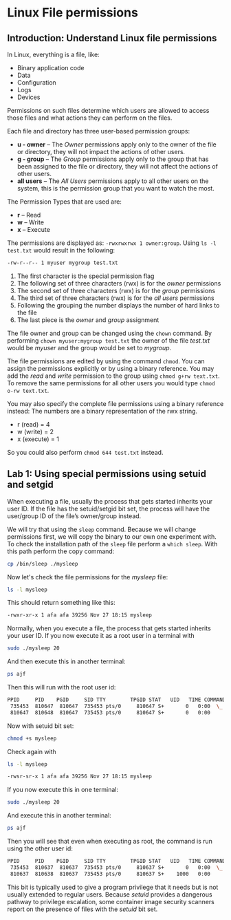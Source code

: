 # Linux File permissions

## Introduction: Understand Linux file permissions

In Linux, everything is a file, like:

* Binary application code
* Data
* Configuration
* Logs
* Devices

Permissions on such files determine which users are allowed to access those files and what actions they
can perform on the files.

Each file and directory has three user-based permission groups:

* __u - owner__ – The _Owner_ permissions apply only to the owner of the file or directory, they will not impact the actions of other users.
* __g - group__ – The _Group_ permissions apply only to the group that has been assigned to the file or directory, they will not affect the actions of other users.
* __all users__ – The _All Users_ permissions apply to all other users on the system, this is the permission group that you want to watch the most.

The Permission Types that are used are:

* __r__ – Read
* __w__ – Write
* __x__ – Execute

The permissions are displayed as: `-rwxrwxrwx 1 owner:group`.
Using `ls -l test.txt` would result in the following:

```bash
-rw-r--r-- 1 myuser mygroup test.txt
```

1. The first character is the special permission flag
2. The following set of three characters (rwx) is for the _owner_ permissions
3. The second set of three characters (rwx) is for the _group_ permissions
4. The third set of three characters (rwx) is for the _all users_ permissions
5. Following the grouping the number displays the number of hard links to the file
6. The last piece is the _owner_ and _group_ assignment

The file owner and group can be changed using the `chown` command. By performing `chown myuser:mygroup test.txt` the owner of the file _test.txt_ would be _myuser_ and the group would be set to _mygroup_.

The file permissions are edited by using the command `chmod`. You can assign the permissions explicitly or by using a binary reference.
You may add the _read_ and _write_ permission to the group using `chmod g+rw text.txt`. To remove the same permissions for all other users you would type `chmod o-rw text.txt`.

You may also specify the complete file permissions using a binary reference instead:
The numbers are a binary representation of the rwx string.

* r (read) = 4
* w (write) = 2
* x (execute) = 1

So you could also perform `chmod 644 test.txt` instead.

## Lab 1: Using special permissions using setuid and setgid

When executing a file, usually the process that gets started inherits your user ID.
If the file has the setuid/setgid bit set, the process will have the user/group ID of the file’s owner/group instead.

We will try that using the `sleep` command. Because we will change permissions first, we will copy the binary to our own one experiment with. To check the installation path of the `sleep` file perform a `which sleep`.
With this path perform the copy command:

```bash
cp /bin/sleep ./mysleep
```

Now let's check the file permissions for the _mysleep_ file:

```bash
ls -l mysleep
```

This should return something like this:

```bash
-rwxr-xr-x 1 afa afa 39256 Nov 27 18:15 mysleep
```

Normally, when you execute a file, the process that gets started inherits your user ID.
If you now execute it as a root user in a terminal with

```bash
sudo ./mysleep 20
```

And then execute this in another terminal:

```bash
ps ajf
```

Then this will run with the root user id:

```bash
PPID     PID    PGID     SID TTY        TPGID STAT   UID   TIME COMMAND
 735453  810647  810647  735453 pts/0     810647 S+       0   0:00  \_ sudo ./mysleep 20
 810647  810648  810647  735453 pts/0     810647 S+       0   0:00      \_ ./mysleep 20
```

Now with setuid bit set:

```bash
chmod +s mysleep
```

Check again with

```bash
ls -l mysleep
```

```bash
-rwsr-sr-x 1 afa afa 39256 Nov 27 18:15 mysleep
```

If you now execute this in one terminal:

```bash
sudo ./mysleep 20
```

And execute this in another terminal:

```bash
ps ajf
```

Then you will see that even when executing as root, the command is run using the other user id:

```bash
PPID     PID    PGID     SID TTY        TPGID STAT   UID   TIME COMMAND
 735453  810637  810637  735453 pts/0     810637 S+       0   0:00  \_ sudo ./mysleep 20
 810637  810638  810637  735453 pts/0     810637 S+    1000   0:00      \_ ./mysleep 20
```

This bit is typically used to give a program privilege that it needs but is not
usually extended to regular users.
Because _setuid_ provides a dangerous pathway to privilege escalation, some container
image security scanners report on the presence of files with the _setuid_ bit set.